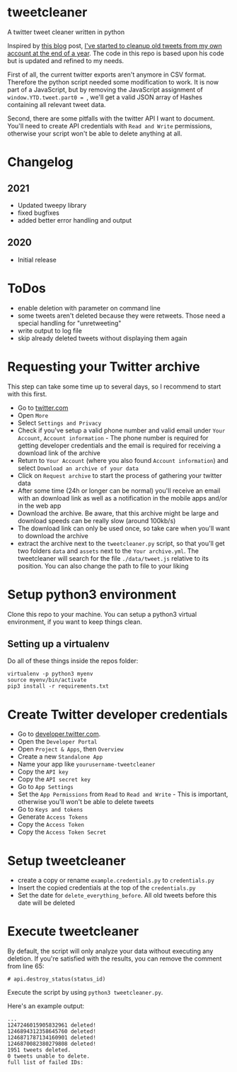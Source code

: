 # tweetcleaner
A twitter tweet cleaner written in python

Inspired by [this blog](https://pushpullfork.com/i-deleted-tweets/) post, [I've started to cleanup old tweets from my own account at the end of a year](https://centurio.net/2019/01/01/howto-mass-delete-old-tweets-on-twitter/). The code in this repo is based upon his code but is updated and refined to my needs.

First of all, the current twitter exports aren't anymore in CSV format. Therefore the python script needed some modification to work. It is now part of a JavaScript, but by removing the JavaScript assignment of `window.YTD.tweet.part0 = `, we'll get a valid JSON array of Hashes containing all relevant tweet data.

Second, there are some pitfalls with the twitter API I want to document. You'll need to create API credentials with `Read and Write` permissions, otherwise your script won't be able to delete anything at all.

# Changelog

## 2021
* Updated tweepy library
* fixed bugfixes
* added better error handling and output

## 2020
* Initial release

# ToDos
* enable deletion with parameter on command line
* some tweets aren't deleted because they were retweets. Those need a special handling for "unretweeting"
* write output to log file
* skip already deleted tweets without displaying them again

# Requesting your Twitter archive
This step can take some time up to several days, so I recommend to start with this first.
* Go to [twitter.com](https://twitter.com)
* Open `More`
* Select `Settings and Privacy`
* Check if you've setup a valid phone number and valid email under `Your Account`, `Account information` - The phone number is required for getting developer credentials and the email is required for receiving a download link of the archive
* Return to `Your Account` (where you also found `Account information`) and select `Download an archive of your data`
* Click on `Request archive` to start the process of gathering your twitter data
* After some time (24h or longer can be normal) you'll receive an email with an download link as well as a notification in the mobile apps and/or in the web app
* Download the archive. Be aware, that this archive might be large and download speeds can be really slow (around 100kb/s)
* The download link can only be used once, so take care when you'll want to download the archive
* extract the archive next to the `tweetcleaner.py` script, so that you'll get two folders `data` and `assets` next to the `Your archive.yml`. The tweetcleaner will search for the file `./data/tweet.js` relative to its position. You can also change the path to file to your liking

# Setup python3 environment
Clone this repo to your machine. You can setup a python3 virtual environment, if you want to keep things clean.

## Setting up a virtualenv
Do all of these things inside the repos folder:
```
virtualenv -p python3 myenv
source myenv/bin/activate
pip3 install -r requirements.txt
```

# Create Twitter developer credentials
* Go to [developer.twitter.com](https://developer.twitter.com).
* Open the `Developer Portal`
* Open `Project & Apps`, then `Overview`
* Create a new `Standalone App`
* Name your app like `yourusername-tweetcleaner`
* Copy the `API key`
* Copy the `API secret key`
* Go to `App Settings`
* Set the `App Permissions` from `Read` to `Read and Write` - This is important, otherwise you'll won't be able to delete tweets
* Go to `Keys and tokens`
* Generate `Access Tokens`
* Copy the `Access Token`
* Copy the `Access Token Secret`

# Setup tweetcleaner
* create a copy or rename `example.credentials.py` to `credentials.py`
* Insert the copied credentials at the top of the `credentials.py`
* Set the date for `delete_everything_before`. All old tweets before this date will be deleted 

# Execute tweetcleaner
By default, the script will only analyze your data without executing any deletion. If you're satisfied with the results, you can remove the comment from line 65:

```
# api.destroy_status(status_id)
```

Execute the script by using `python3 tweetcleaner.py`.

Here's an example output:

```
...
1247246015905832961 deleted!
1246894312358645760 deleted!
1246871787134160901 deleted!
1246870082380279808 deleted!
1951 tweets deleted.
0 tweets unable to delete.
full list of failed IDs:
```

